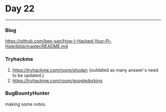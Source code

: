 # Day 22

___

### Blog
https://github.com/bee-san/How-I-Hacked-Your-Pi-Hole/blob/master/README.md 

### Tryhackme
1.  https://tryhackme.com/room/shodan {outdated as many answer's need to be updated.}
2. https://tryhackme.com/room/googledorking


### BugBountyHunter
making some notes.